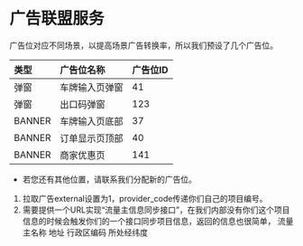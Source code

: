 # 广告联盟服务


广告位对应不同场景，以提高场景广告转换率，所以我们预设了几个广告位。

|类型|广告位名称|广告位ID|
|:---|:---|:---|
|弹窗|车牌输入页弹窗|41|
|弹窗|出口码弹窗|123|
|BANNER|车牌输入页底部|37|
|BANNER|订单显示页顶部|40|
|BANNER|商家优惠页|141|

* 若您还有其他位置，请联系我们分配新的广告位。

1. 拉取广告external设置为1，provider_code传递你们自己的项目编号。
2. 需要提供一个URL实现“流量主信息同步接口”，在我们内部没有你们这个项目信息的时候会触发你们的一个接口同步项目信息，返回的信息也很简单，
流量主名称
地址
行政区编码
所处经纬度

